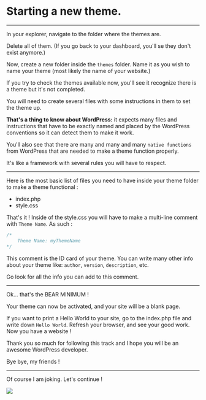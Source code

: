 # Starting a new theme.

---

In your explorer, navigate to the folder where the themes are.

Delete all of them. (If you go back to your dashboard, you'll se they don't exist anymore.)

Now, create a new folder inside the `themes` folder. Name it as you wish to name your theme (most likely the name of your website.)

If you try to check the themes available now, you'll see it recognize there is a theme but it's not completed.

You will need to create several files with some instructions in them to set the theme up.

**That's a thing to know about WordPress:** it expects many files and instructions that have to be exactly named and placed by the WordPress conventions so it can detect them to make it work.

You'll also see that there are many and many and many `native functions` from WordPress that are needed to make a theme function properly.

It's like a framework with several rules you will have to respect.

---

Here is the most basic list of files you need to have inside your theme folder to make a theme functional :

- index.php
- style.css

That's it !
Inside of the style.css you will have to make a multi-line comment with `Theme Name`. As such :

```css
/*
    Theme Name: myThemeName
*/
```

This comment is the ID card of your theme. You can write many other info about your theme like: `author`, `version`, `description`, etc.

Go look for all the info you can add to this comment.

---

Ok... that's the BEAR MINIMUM !

Your theme can now be activated, and your site will be a blank page.

If you want to print a Hello World to your site, go to the index.php file and write down `Hello World`. Refresh your browser, and see your good work. Now you have a website !

Thank you so much for following this track and I hope you will be an awesome WordPress developer.

Bye bye, my friends !

---

Of course I am joking. Let's continue !

![](https://media.giphy.com/media/v1.Y2lkPTc5MGI3NjExZDl1ZnM0eGF4NmhwMGxrMTR5eGI5Zm1qbTZrdWltcGFkNWptbmN5YSZlcD12MV9pbnRlcm5hbF9naWZfYnlfaWQmY3Q9Zw/gj0QdZ9FgqGhOBNlFS/giphy-downsized.gif)
